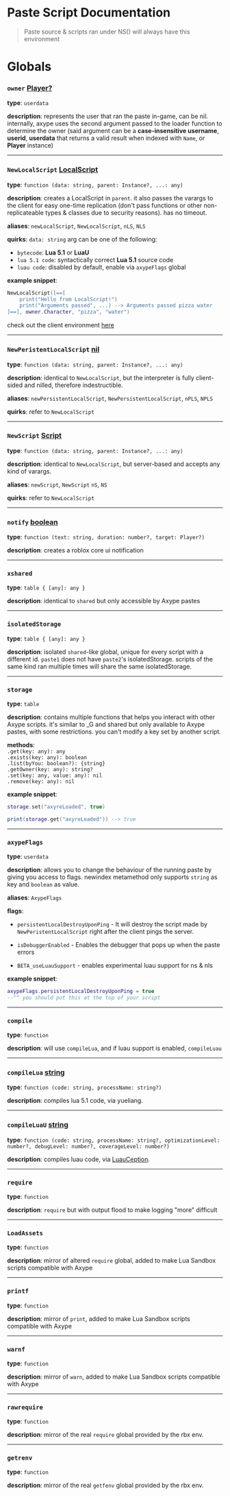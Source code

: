 <!---
@darkceius, Axype
-->

# Paste Script Documentation

> Paste source & scripts ran under NS() will always have this environment

# Globals

### `owner` [Player?](https://create.roblox.com/docs/reference/engine/classes/Player)

**type**: `userdata`

**description**: represents the user that ran the paste in-game, can be nil. internally, axype uses the second argument passed to the loader function to determine the owner (said argument can be a **case-insensitive username**, **userid**, **userdata** that returns a valid result when indexed with `Name`, or **Player** instance)

---

### `NewLocalScript` [LocalScript](https://create.roblox.com/docs/reference/engine/classes/LocalScript)

**type**: `function (data: string, parent: Instance?, ...: any)`

**description**: creates a LocalScript in `parent`. it also passes the varargs to the client for easy one-time replication (don't pass functions or other non-replicateable types & classes due to security reasons). has no timeout.

**aliases**: `newLocalScript`, `NewLocalScript`, `nLS`, `NLS`

**quirks**: `data: string` arg can be one of the following:

- `bytecode`: **Lua 5.1** or **LuaU**
- `lua 5.1 code`: syntactically correct **Lua 5.1** source code
- `luau code`: disabled by default, enable via `axypeFlags` global

**example snippet**:

```lua
NewLocalScript([==[
    print("Hello from LocalScript!")
    print("Arguments passed", ...) --> Arguments passed pizza water
]==], owner.Character, "pizza", "water")
```

check out the client environment [here](./client.md)

---

### `NewPeristentLocalScript` [nil](https://create.roblox.com/docs/luau/nil)

**type**: `function (data: string, parent: Instance?, ...: any)`

**description**: identical to `NewLocalScript`, but the interpreter is fully client-sided and nilled, therefore indestructible.

**aliases**: `newPersistentLocalScript`, `NewPersistentLocalScript`, `nPLS`, `NPLS`

**quirks**: refer to `NewLocalScript`

---

### `NewScript` [Script](https://create.roblox.com/docs/reference/engine/classes/Script)

**type**: `function (data: string, parent: Instance?, ...: any)`

**description**: identical to `NewLocalScript`, but server-based and accepts any kind of varargs.

**aliases**: `newScript`, `NewScript` `nS`, `NS`

**quirks**: refer to `NewLocalScript`

---

### `notify` [boolean](https://create.roblox.com/docs/luau/booleans)

**type**: `function (text: string, duration: number?, target: Player?)`

**description**: creates a roblox core ui notification

---

### `xshared`

**type**: `table { [any]: any }`

**description**: identical to `shared` but only accessible by Axype pastes

---

### `isolatedStorage`

**type**: `table { [any]: any }`

**description**: isolated `shared`-like global, unique for every script with a different id. `paste1` does not have `paste2`'s isolatedStorage. scripts of the same kind ran multiple times will share the same isolatedStorage.

---

### `storage`

**type**: `table`

**description**: contains multiple functions that helps you interact with other Axype scripts. it's similar to \_G and shared but only available to Axype pastes, with some restrictions. you can't modify a key set by another script.

**methods**:<br>
`.get(key: any): any`<br>
`.exists(key: any): boolean`<br>
`.list(byYou: boolean?): {string}`<br>
`.getOwner(key: any): string?`<br>
`.set(key: any, value: any): nil`<br>
`.remove(key: any): nil`<br>

**example snippet**:

```lua
storage.set("axyreLoaded", true)

print(storage.get("axyreLoaded")) --> true
```

---

### `axypeFlags`

**type**: `userdata`

**description**: allows you to change the behaviour of the running paste by giving you access to flags. newindex metamethod only supports `string` as key and `boolean` as value.

**aliases**: `AxypeFlags`

**flags**:

- `persistentLocalDestroyUponPing` - It will destroy the script made by `NewPeristentLocalScript` right after the client pings the server.

- `isDebuggerEnabled` - Enables the debugger that pops up when the paste errors

- `BETA_useLuauSupport` - enables experimental luau support for ns & nls

**example snippet**:

```lua
axypeFlags.persistentLocalDestroyUponPing = true
--^^ you should put this at the top of your script
```

---

### `compile`

**type**: `function`

**description**: will use `compileLua`, and if luau support is enabled, `compileLuau`

---

### `compileLua` [string](https://create.roblox.com/docs/luau/strings)

**type**: `function (code: string, processName: string?)`

**description**: compiles lua 5.1 code, via yueliang.

---

### `compileLuaU` [string](https://create.roblox.com/docs/luau/strings)

**type**: `function (code: string, processName: string?, optimizationLevel: number?, debugLevel: number?, coverageLevel: number?)`

**description**: compiles luau code, via [LuauCeption](https://github.com/RadiatedExodus/LuauCeption).

---

### `require`

**type**: `function`

**description**: `require` but with output flood to make logging "more" difficult

---

### `LoadAssets`

**type**: `function`

**description**: mirror of altered `require` global, added to make Lua Sandbox scripts compatible with Axype

---

### `printf`

**type**: `function`

**description**: mirror of `print`, added to make Lua Sandbox scripts compatible with Axype

---

### `warnf`

**type**: `function`

**description**: mirror of `warn`, added to make Lua Sandbox scripts compatible with Axype

---

### `rawrequire`

**type**: `function`

**description**: mirror of the real `require` global provided by the rbx env.

---

### `getrenv`

**type**: `function`

**description**: mirror of the real `getfenv` global provided by the rbx env.

<!---

---

### `NAME_HERE` [Instance](EXAMPLE_URL_HERE)

**type**: `TYPE_HERE`

**description**: DESCRIPTION_HERE

**aliases**: N/A

-->
